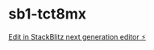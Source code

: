 # sb1-tct8mx

[Edit in StackBlitz next generation editor ⚡️](https://stackblitz.com/~/github.com/Jeffcopeland11/sb1-tct8mx)